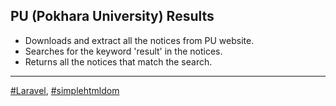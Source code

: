 ## PU (Pokhara University) Results
-   Downloads and extract all the notices from PU website.
-   Searches for the keyword 'result' in the notices.
-   Returns all the notices that match the search.
---
[#Laravel](https://laravel.com/docs), [#simplehtmldom](https://simplehtmldom.sourceforge.io/manual.htm)


